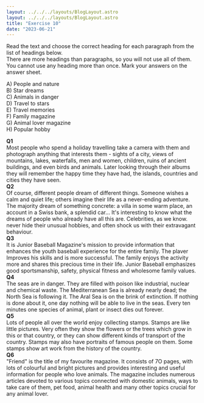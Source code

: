 ```yaml
---
layout: ../../../layouts/BlogLayout.astro
layout: ../../../layouts/BlogLayout.astro
title: "Exercise 10"
date: "2023-06-21"
---
```


Read the text and choose the correct heading for each paragraph from the list of headings below.  
There are more headings than paragraphs, so you will not use all of them. You cannot use any heading more than once. Mark your answers on the answer sheet.

A) People and nature  
B) Star dreams  
C) Animals in danger  
D) Travel to stars  
E) Travel memories  
F) Family magazine  
G) Animal lover magazine  
H) Popular hobby

**Q1**  
Most people who spend a holiday travelling take a camera with them and photograph anything that interests them - sights of a city, views of mountains, lakes, waterfalls, men and women, children, ruins of ancient buildings, and even birds and animals. Later looking through their albums they will remember the happy time they have had, the islands, countries and cities they have seen.  
**Q2**  
Of course, different people dream of different things. Someone wishes a calm and quiet life; others imagine their life as a never-ending adventure. The majority dream of something concrete: a villa in some warm place, an account in a Swiss bank, a splendid car… It's interesting to know what the dreams of people who already have all this are. Celebrities, as we know. never hide their unusual hobbies, and often shock us with their extravagant behaviour.  
**Q3**  
It is Junior Baseball Magazine's mission to provide information that enhances the youth baseball experience for the entire family. The plaver Improves his skills and is more successful. The family enjoys the activity more and shares this precious time in their life. Junior Baseball emphasizes good sportsmanship, safety, physical fitness and wholesome family values.  
**Q4**  
The seas are in danger. They are filled with poison like industrial, nuclear and chemical waste. The Mediterranean Sea is already nearly dead; the North Sea is following it. The Aral Sea is on the brink of extinction. If nothing is done about it, one day nothing will be able to live in the seas. Every ten minutes one species of animal, plant or insect dies out forever.  
**Q5**  
Lots of people all over the world enjoy collecting stamps. Stamps are like little pictures. Very often they show the flowers or the trees which grow in this or that country, or they can show different kinds of transport of the country. Stamps may also have portraits of famous people on them. Some stamps show art work from the history of the country.  
**Q6**  
"Friend" is the title of my favourite magazine. It consists of 7O pages, with lots of colourful and bright pictures and provides interesting and useful information for people who love animals. The magazine includes numerous articles devoted to various topics connected with domestic animals, ways to take care of them, pet food, animal health and many other topics crucial for any animal lover.
